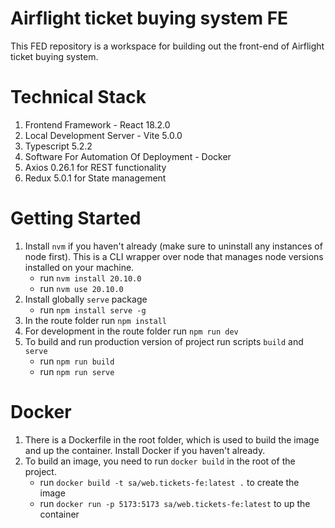# Airflight ticket buying system FE
This FED repository is a workspace for building out the front-end of Airflight ticket buying system.

# Technical Stack
1. Frontend Framework - React 18.2.0
2. Local Development Server - Vite 5.0.0 
3. Typescript 5.2.2 
4. Software For Automation Of Deployment - Docker
5. Axios 0.26.1 for REST functionality
6. Redux 5.0.1 for State management

# Getting Started
1. Install `nvm` if you haven't already (make sure to uninstall any instances of node first). 
This is a CLI wrapper over node that manages node versions installed on your machine.
   - run `nvm install 20.10.0`
   - run `nvm use 20.10.0`
2. Install globally `serve` package
    - run `npm install serve -g`
3. In the route folder run `npm install`
4. For development in the route folder run `npm run dev`
5. To build and run production version of project run scripts `build` and `serve`
   - run `npm run build`
   - run `npm run serve`

# Docker
1. There is a Dockerfile in the root folder, which is used to build the image and up the container. 
Install Docker if you haven't already.
2. To build an image, you need to run `docker build` in the root of the project.
   - run `docker build -t sa/web.tickets-fe:latest .` to create the image 
   - run `docker run -p 5173:5173 sa/web.tickets-fe:latest` to up the container
   
